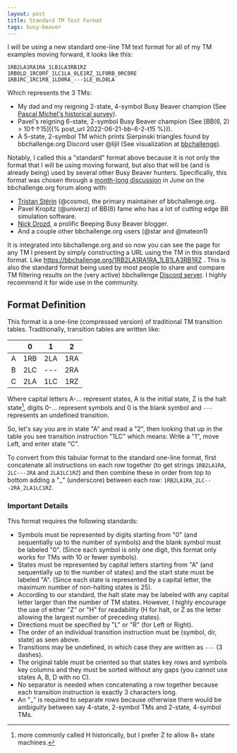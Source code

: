 ```yaml
---
layout: post
title: Standard TM Text Format
tags: busy-beaver
---
```


I will be using a new standard one-line TM text format for all of my TM examples moving forward, it looks like this:

```
1RB2LA1RA1RA_1LB1LA3RB1RZ
1RB0LD_1RC0RF_1LC1LA_0LE1RZ_1LF0RB_0RC0RE
1RB1RC_1RC1RB_1LD0RA_---1LE_0LD0LA
```

Which represents the 3 TMs:
 * My dad and my reigning 2-state, 4-symbol Busy Beaver champion (See [Pascal Michel's historical survey](https://webusers.imj-prg.fr/~pascal.michel/ha.html#tm24)).
 * Pavel's reigning 6-state, 2-symbol Busy Beaver champion (See [BB(6, 2) > 10↑↑15]({% post_url 2022-06-21-bb-6-2-t15 %})).
 * A 5-state, 2-symbol TM which prints Sierpinski triangles found by bbchallenge.org Discord user @lijil (See visualization at [bbchallenge](https://bbchallenge.org/1RB1RC_1RC1RB_1LD0RA_---1LE_0LD0LA)).

Notably, I called this a "standard" format above because it is not only the format that I will be using moving forward, but also that will be (and is already being) used by several other Busy Beaver hunters. Specifically, this format was chosen through a [month-long discussion](https://discuss.bbchallenge.org/t/standard-tm-text-format/60) in June on the bbchallenge.org forum along with:
 * [Tristan Stérin](https://dna.hamilton.ie/tsterin/) (@cosmo), the primary maintainer of bbchallenge.org.
 * Pavel Kropitz (@univerz) of BB(6) fame who has a lot of cutting edge BB simulation software.
 * [Nick Drozd](https://nickdrozd.github.io/), a prolific Beeping Busy Beaver blogger.
 * And a couple other bbchallenge.org users (@star and @mateon1)

It is integrated into bbchallenge.org and so now you can see the page for any TM I present by simply constructing a URL using the TM in this standard format. Like https://bbchallenge.org/1RB2LA1RA1RA_1LB1LA3RB1RZ . This is also the standard format being used by most people to share and compare TM filtering results on the (very active) bbchallenge [Discord server](https://discord.gg/XY9wMZr7HX). I highly recommend it for wide use in the community.


## Format Definition

This format is a one-line (compressed version) of traditional TM transition tables. Traditionally, transition tables are written like:

|     |  0  |  1  |  2  |
| :-: | :-: | :-: | :-: |
|  A  | 1RB | 2LA | 1RA |
|  B  | 2LC | --- | 2RA |
|  C  | 2LA | 1LC | 1RZ |

Where capital letters A-... represent states, A is the initial state, Z is the halt state[^Halt], digits 0-... represent symbols and 0 is the blank symbol and `---` represents an undefined transition.

[^Halt]: more commonly called H historically, but I prefer Z to allow 8+ state machines.

So, let's say you are in state "A" and read a "2", then looking that up in the table you see transition instruction "1LC" which means: Write a "1", move Left, and enter state "C".

To convert from this tabular format to the standard one-line format, first concatenate all instructions on each row together (to get strings `1RB2LA1RA`, `2LC---2RA` and `2LA1LC1RZ`) and then combine these in order from top to bottom adding a "_" (underscore) between each row: `1RB2LA1RA_2LC---2RA_2LA1LC1RZ`.


### Important Details

This format requires the following standards:
 * Symbols must be represented by digits starting from "0" (and sequentially up to the number of symbols) and the blank symbol must be labeled "0". (Since each symbol is only one digit, this format only works for TMs with 10 or fewer symbols).
 * States must be represented by capital letters starting from "A" (and sequentially up to the number of states) and the start state must be labeled "A". (Since each state is represented by a capital letter, the maximum number of non-halting states is 25).
 * According to our standard, the halt state may be labeled with any capital letter larger than the number of TM states. However, I highly encourage the use of either "Z" or "H" for readability (H for halt, or Z as the letter allowing the largest number of preceding states).
 * Directions must be specified by "L" or "R" (for Left or Right).
 * The order of an individual transition instruction must be (symbol, dir, state) as seen above.
 * Transitions may be undefined, in which case they are written as `---` (3 dashes).
 * The original table must be oriented so that states key rows and symbols key columns and they must be sorted without any gaps (you cannot use states A, B, D with no C).
 * No separator is needed when concatenating a row together because each transition instruction is exactly 3 characters long.
 * An "_" is required to separate rows because otherwise there would be ambiguity between say 4-state, 2-symbol TMs and 2-state, 4-symbol TMs.

